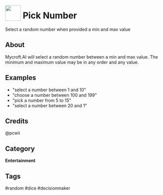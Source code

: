 # <img src='https://raw.githack.com/FortAwesome/Font-Awesome/master/svgs/solid/dice.svg' card_color='#003E7E' width='50' height='50' style='vertical-align:bottom'/>  Pick Number

Select a random number when provided a min and max value

## About 
Mycroft.AI will select a random number between a min and max value.
The minimum and maximum value may be in any order and any value.

## Examples 
* "select a number between 1 and 10"
* "choose a number between 100 and 199"
* "pick a number from 5 to 15"
* "select a number between 20 and 1"

## Credits 
@pcwii



## Category
**Entertainment**

## Tags
#random
#dice
#decisionmaker

